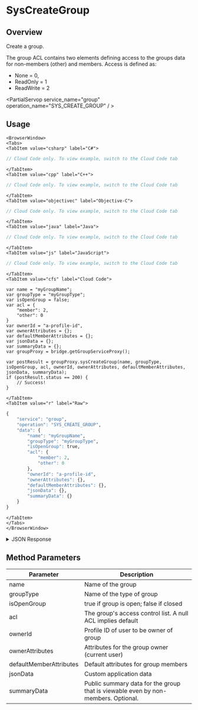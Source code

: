 # SysCreateGroup
## Overview
Create a group.

The group ACL contains two elements defining access to the groups data for non-members (other) and members. Access is defined as:

- None = 0,
- ReadOnly = 1
- ReadWrite = 2

<PartialServop service_name="group" operation_name="SYS_CREATE_GROUP" / >

## Usage

```mdx-code-block
<BrowserWindow>
<Tabs>
<TabItem value="csharp" label="C#">
```

```csharp
// Cloud Code only. To view example, switch to the Cloud Code tab
```

```mdx-code-block
</TabItem>
<TabItem value="cpp" label="C++">
```

```cpp
// Cloud Code only. To view example, switch to the Cloud Code tab
```

```mdx-code-block
</TabItem>
<TabItem value="objectivec" label="Objective-C">
```

```objectivec
// Cloud Code only. To view example, switch to the Cloud Code tab
```

```mdx-code-block
</TabItem>
<TabItem value="java" label="Java">
```

```java
// Cloud Code only. To view example, switch to the Cloud Code tab
```

```mdx-code-block
</TabItem>
<TabItem value="js" label="JavaScript">
```

```javascript
// Cloud Code only. To view example, switch to the Cloud Code tab
```

```mdx-code-block
</TabItem>
<TabItem value="cfs" label="Cloud Code">
```

```cfscript
var name = "myGroupName";
var groupType = "myGroupType";
var isOpenGroup = false;
var acl = {
    "member": 2,
    "other": 0
}
var ownerId = "a-profile-id",
var ownerAttributes = {};
var defaultMemberAttributes = {};
var jsonData = {};
var summaryData = {};
var groupProxy = bridge.getGroupServiceProxy();

var postResult = groupProxy.sysCreateGroup(name, groupType, isOpenGroup, acl, ownerId, ownerAttributes, defaultMemberAttributes, jsonData, summaryData);
if (postResult.status == 200) {
    // Success!
}
```

```mdx-code-block
</TabItem>
<TabItem value="r" label="Raw">
```

```r
{
	"service": "group",
	"operation": "SYS_CREATE_GROUP",
	"data": {
		"name": "myGroupName",
		"groupType": "myGroupType",
		"isOpenGroup": true,
		"acl": {
			"member": 2,
			"other": 0
        },
        "ownerId": "a-profile-id",
		"ownerAttributes": {},
		"defaultMemberAttributes": {},
        "jsonData": {},
        "summaryData": {}
	}
}
```

```mdx-code-block
</TabItem>
</Tabs>
</BrowserWindow>
```

<details>
<summary>JSON Response</summary>

```json
{
  "data": {
    "gameId": "23782",
    "groupId": "1c532e52-6a6c-4a34-bcad-a133a0448480",
    "ownerId": "7f06ee4d-bc40-48ea-aa27-d3b73059491b",
    "name": "groupName",
    "groupType": "group1",
    "createdAt": 1602706932034,
    "updatedAt": 1602706932034,
    "members": {
      "7f06ee4d-bc40-48ea-aa27-d3b73059491b": {
        "role": "OWNER",
        "attributes": {}
      }
    },
    "pendingMembers": {},
    "version": 1,
    "summaryData": {},
    "isOpenGroup": true,
    "defaultMemberAttributes": {},
    "memberCount": 1,
    "invitedPendingMemberCount": 0,
    "requestingPendingMemberCount": 0,
    "acl": {
      "member": 2,
      "other": 0
    }
  },
  "status": 200
}
```
</details>

## Method Parameters
Parameter | Description
--------- | -----------
name | Name of the group
groupType | Name of the type of group
isOpenGroup | true if group is open; false if closed
acl | The group's access control list. A null ACL implies default
ownerId | Profile ID of user to be owner of group
ownerAttributes | Attributes for the group owner (current user)
defaultMemberAttributes | Default attributes for group members
jsonData | Custom application data
summaryData | Public summary data for the group that is viewable even by non-members. Optional.


